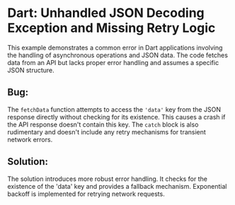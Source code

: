 # Dart: Unhandled JSON Decoding Exception and Missing Retry Logic

This example demonstrates a common error in Dart applications involving the handling of asynchronous operations and JSON data. The code fetches data from an API but lacks proper error handling and assumes a specific JSON structure.

## Bug:

The `fetchData` function attempts to access the `'data'` key from the JSON response directly without checking for its existence.  This causes a crash if the API response doesn't contain this key. The `catch` block is also rudimentary and doesn't include any retry mechanisms for transient network errors.

## Solution:

The solution introduces more robust error handling. It checks for the existence of the 'data' key and provides a fallback mechanism. Exponential backoff is implemented for retrying network requests.

